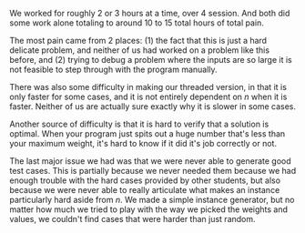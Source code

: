We worked for roughly 2 or 3 hours at a time, over 4 session. And both did some work alone totaling to around 10 to 15 total hours of total pain.

The most pain came from 2 places: (1) the fact that this is just a hard delicate problem, and neither of us had worked on a problem like this before, and (2) trying to debug a problem where the inputs are so large it is not feasible to step through with the program manually.

There was also some difficulty in making our threaded version, in that it is only faster for some cases, and it is not entirely dependent on *n* when it is faster. Neither of us are actually sure exactly why it is slower in some cases.

Another source of difficulty is that it is hard to verify that a solution is optimal. When your program just spits out a huge number that's less than your maximum weight, it's hard to know if it did it's job correctly or not.

The last major issue we had was that we were never able to generate good test cases. This is partially because we never needed them because we had enough trouble with the hard cases provided by other students, but also because we were never able to really articulate what makes an instance particularly hard aside from *n*. We made a simple instance generator, but no matter how much we tried to play with the way we picked the weights and values, we couldn't find cases that were harder than just random.